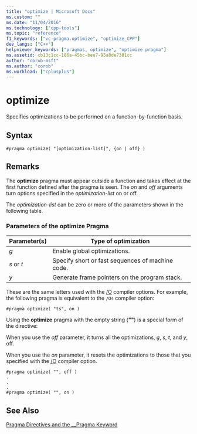 ```yaml
---
title: "optimize | Microsoft Docs"
ms.custom: ""
ms.date: "11/04/2016"
ms.technology: ["cpp-tools"]
ms.topic: "reference"
f1_keywords: ["vc-pragma.optimize", "optimize_CPP"]
dev_langs: ["C++"]
helpviewer_keywords: ["pragmas, optimize", "optimize pragma"]
ms.assetid: cb13c1cc-186a-45bc-bee7-95a8de7381cc
author: "corob-msft"
ms.author: "corob"
ms.workload: ["cplusplus"]
---
```

# optimize

Specifies optimizations to be performed on a function-by-function basis.

## Syntax

```
#pragma optimize( "[optimization-list]", {on | off} )
```

## Remarks

The **optimize** pragma must appear outside a function and takes effect at the first function defined after the pragma is seen. The *on* and *off* arguments turn options specified in the *optimization-list* on or off.

The *optimization-list* can be zero or more of the parameters shown in the following table.

### Parameters of the optimize Pragma

|Parameter(s)|Type of optimization|
|--------------------|--------------------------|
|*g*|Enable global optimizations.|
|*s* or *t*|Specify short or fast sequences of machine code.|
|*y*|Generate frame pointers on the program stack.|

These are the same letters used with the [/O](../build/reference/o-options-optimize-code.md) compiler options. For example, the following pragma is equivalent to the `/Os` compiler option:

```
#pragma optimize( "ts", on )
```

Using the **optimize** pragma with the empty string (**""**) is a special form of the directive:

When you use the *off* parameter, it turns all the optimizations, *g*, *s*, *t*, and *y*, off.

When you use the *on* parameter, it resets the optimizations to those that you specified with the [/O](../build/reference/o-options-optimize-code.md) compiler option.

```
#pragma optimize( "", off )
.
.
.
#pragma optimize( "", on )
```

## See Also

[Pragma Directives and the __Pragma Keyword](../preprocessor/pragma-directives-and-the-pragma-keyword.md)